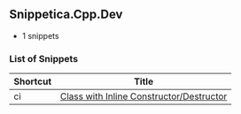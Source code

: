 ﻿## Snippetica.Cpp.Dev

* 1 snippets

### List of Snippets

Shortcut | Title
-------- | -----
ci|[Class with Inline Constructor/Destructor](class_with_inline_constructor_destructor.snippet)
